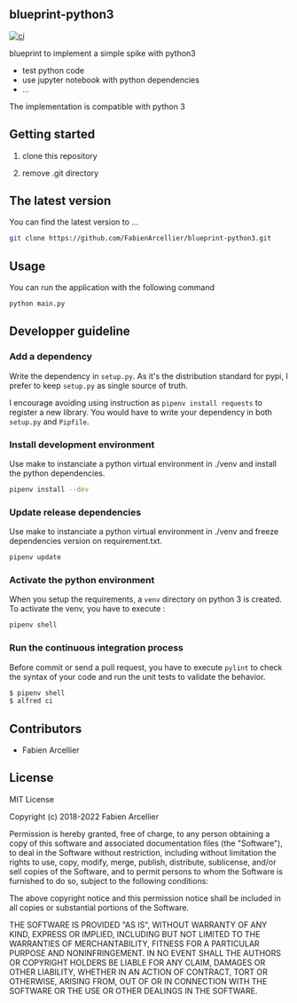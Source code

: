 ## blueprint-python3

[![ci](https://github.com/FabienArcellier/blueprint-python3/actions/workflows/main.yml/badge.svg)](https://github.com/FabienArcellier//blueprint-python3/actions/workflows/main.yml)


blueprint to implement a simple spike with python3

* test python code
* use jupyter notebook with python dependencies
* ...

The implementation is compatible with python 3

## Getting started

1. clone this repository

2. remove .git directory

## The latest version

You can find the latest version to ...

```bash
git clone https://github.com/FabienArcellier/blueprint-python3.git
```

## Usage

You can run the application with the following command

```bash
python main.py
```

## Developper guideline

### Add a dependency

Write the dependency in ``setup.py``. As it's the distribution standard for pypi,
I prefer to keep ``setup.py`` as single source of truth.

I encourage avoiding using instruction as ``pipenv install requests`` to register
a new library. You would have to write your dependency in both ``setup.py`` and ``Pipfile``.

### Install development environment

Use make to instanciate a python virtual environment in ./venv and install the
python dependencies.

```bash
pipenv install --dev
```

### Update release dependencies

Use make to instanciate a python virtual environment in ./venv and freeze
dependencies version on requirement.txt.

```bash
pipenv update
```

### Activate the python environment

When you setup the requirements, a `venv` directory on python 3 is created.
To activate the venv, you have to execute :

```bash
pipenv shell
```

### Run the continuous integration process

Before commit or send a pull request, you have to execute `pylint` to check the syntax
of your code and run the unit tests to validate the behavior.

```bash
$ pipenv shell
$ alfred ci
```

## Contributors

* Fabien Arcellier

## License

MIT License

Copyright (c) 2018-2022 Fabien Arcellier

Permission is hereby granted, free of charge, to any person obtaining a copy
of this software and associated documentation files (the "Software"), to deal
in the Software without restriction, including without limitation the rights
to use, copy, modify, merge, publish, distribute, sublicense, and/or sell
copies of the Software, and to permit persons to whom the Software is
furnished to do so, subject to the following conditions:

The above copyright notice and this permission notice shall be included in all
copies or substantial portions of the Software.

THE SOFTWARE IS PROVIDED "AS IS", WITHOUT WARRANTY OF ANY KIND, EXPRESS OR
IMPLIED, INCLUDING BUT NOT LIMITED TO THE WARRANTIES OF MERCHANTABILITY,
FITNESS FOR A PARTICULAR PURPOSE AND NONINFRINGEMENT. IN NO EVENT SHALL THE
AUTHORS OR COPYRIGHT HOLDERS BE LIABLE FOR ANY CLAIM, DAMAGES OR OTHER
LIABILITY, WHETHER IN AN ACTION OF CONTRACT, TORT OR OTHERWISE, ARISING FROM,
OUT OF OR IN CONNECTION WITH THE SOFTWARE OR THE USE OR OTHER DEALINGS IN THE
SOFTWARE.
